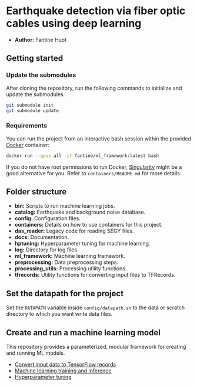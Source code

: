 # Earthquake detection via fiber optic cables using deep learning

- **Author:** Fantine Huot

## Getting started

### Update the submodules
After cloning the repository, run the following commands to initialize and
update the submodules.

```bash
git submodule init
git submodule update
```

### Requirements

You can run the project from an interactive bash session within the provided
[Docker](https://www.docker.com]) container:
```bash
docker run --gpus all -it fantine/ml_framework:latest bash
```
If you do not have root permissions to run Docker, [Singularity](https://singularity.lbl.gov) might be a good alternative for you. Refer to 
`containers/README.md` for more details.


## Folder structure

- **bin:** Scripts to run machine learning jobs.
- **catalog:** Earthquake and background noise database. 
- **config:** Configuration files. 
- **containers:** Details on how to use containers for this project. 
- **das_reader:** Legacy code for reading SEGY files.
- **docs:** Documentation.
- **hptuning:** Hyperparameter tuning for machine learning.
- **log:** Directory for log files.
- **ml_framework:** Machine learning framework.
- **preprocessing:** Data preprocessing steps.
- **processing_utils:** Processing utility functions.
- **tfrecords:** Utility functions for converting input files to TFRecords.

## Set the datapath for the project

Set the `DATAPATH` variable inside `config/datapath.sh` to the data or scratch directory
to which you want write data files.

## Create and run a machine learning model

This repository provides a parameterized, modular framework for creating and
running ML models.

- [Convert input data to TensorFlow records](docs/convert_tfrecords.md)
- [Machine learning training and inference](docs/ml_framework.md)
- [Hyperparameter tuning](docs/hptuning.md)
